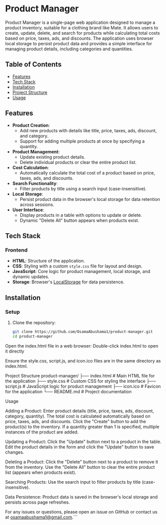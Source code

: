 # Product Manager

Product Manager is a single-page web application designed to manage a product inventory, suitable for a clothing brand like Mate. It allows users to create, update, delete, and search for products while calculating total costs based on price, taxes, ads, and discounts. The application uses browser local storage to persist product data and provides a simple interface for managing product details, including categories and quantities.

## Table of Contents
- [Features](#features)
- [Tech Stack](#tech-stack)
- [Installation](#installation)
- [Project Structure](#project-structure)
- [Usage](#usage)

## Features
- **Product Creation**:
  - Add new products with details like title, price, taxes, ads, discount, and category.
  - Support for adding multiple products at once by specifying a quantity.
- **Product Management**:
  - Update existing product details.
  - Delete individual products or clear the entire product list.
- **Cost Calculation**:
  - Automatically calculate the total cost of a product based on price, taxes, ads, and discounts.
- **Search Functionality**:
  - Filter products by title using a search input (case-insensitive).
- **Local Storage**:
  - Persist product data in the browser's local storage for data retention across sessions.
- **User Interface**:
  - Display products in a table with options to update or delete.
  - Dynamic "Delete All" button appears when products exist.

## Tech Stack
### Frontend
- **HTML**: Structure of the application.
- **CSS**: Styling with a custom `style.css` file for layout and design.
- **JavaScript**: Core logic for product management, local storage, and dynamic updates.
- **Storage**: Browser's [LocalStorage](https://developer.mozilla.org/en-US/docs/Web/API/Window/localStorage) for data persistence.

## Installation


### Setup
1. Clone the repository:
   ```bash
   git clone https://github.com/OsamaAbushama1/product-manager.git
   cd product-manager


Open the index.html file in a web browser:
Double-click index.html to open it directly


Ensure the style.css, script.js, and icon.ico files are in the same directory as index.html.

Project Structure
product-manager/
├── index.html           # Main HTML file for the application
├── style.css            # Custom CSS for styling the interface
├── script.js            # JavaScript logic for product management
├── icon.ico             # Favicon for the application
└── README.md            # Project documentation

Usage

Adding a Product:
Enter product details (title, price, taxes, ads, discount, category, quantity).
The total cost is calculated automatically based on price, taxes, ads, and discounts.
Click the "Create" button to add the product(s) to the inventory.
If a quantity greater than 1 is specified, multiple instances of the product are added.


Updating a Product:
Click the "Update" button next to a product in the table.
Edit the product details in the form and click the "Update" button to save changes.


Deleting a Product:
Click the "Delete" button next to a product to remove it from the inventory.
Use the "Delete All" button to clear the entire product list (appears when products exist).


Searching Products:
Use the search input to filter products by title (case-insensitive).


Data Persistence:
Product data is saved in the browser's local storage and persists across page refreshes.



For any issues or questions, please open an issue on GitHub or contact us at osamaabushama1@gmail.com.```
